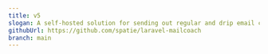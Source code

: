 ```yaml
---
title: v5
slogan: A self-hosted solution for sending out regular and drip email campaigns
githubUrl: https://github.com/spatie/laravel-mailcoach
branch: main
---
```

